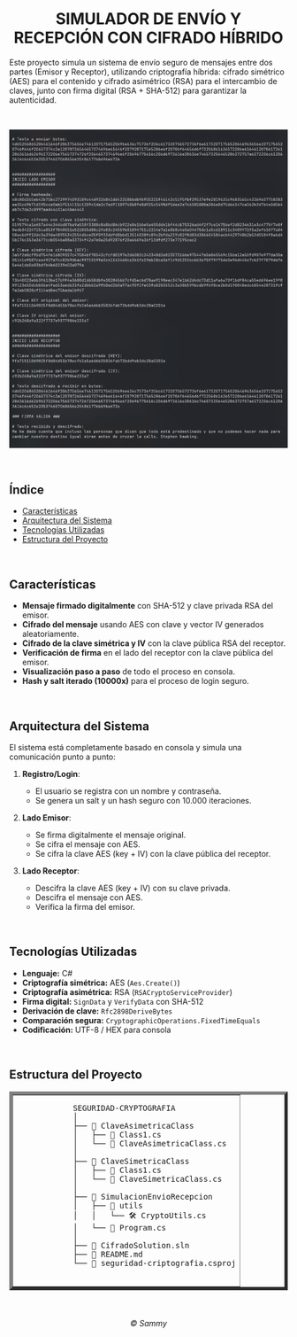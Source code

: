 <div align="center">

# SIMULADOR DE ENVÍO Y RECEPCIÓN CON CIFRADO HÍBRIDO

</div>

Este proyecto simula un sistema de envío seguro de mensajes entre dos partes (Emisor y Receptor), utilizando criptografía híbrida: cifrado simétrico (AES) para el contenido y cifrado asimétrico (RSA) para el intercambio de claves, junto con firma digital (RSA + SHA-512) para garantizar la autenticidad.

<br>

<div align="center">

![Simulación de cryptografía](resources/resultado.png)

</div>

<br>

## Índice

- [Características](#características)
- [Arquitectura del Sistema](#arquitectura-del-sistema)
- [Tecnologías Utilizadas](#tecnologías-utilizadas)
- [Estructura del Proyecto](#estructura-del-proyecto)

<br>

## Características

- **Mensaje firmado digitalmente** con SHA-512 y clave privada RSA del emisor.
- **Cifrado del mensaje** usando AES con clave y vector IV generados aleatoriamente.
- **Cifrado de la clave simétrica y IV** con la clave pública RSA del receptor.
- **Verificación de firma** en el lado del receptor con la clave pública del emisor.
- **Visualización paso a paso** de todo el proceso en consola.
- **Hash y salt iterado (10000x)** para el proceso de login seguro.

<br>

## Arquitectura del Sistema

El sistema está completamente basado en consola y simula una comunicación punto a punto:

1. **Registro/Login**:

   - El usuario se registra con un nombre y contraseña.
   - Se genera un salt y un hash seguro con 10.000 iteraciones.

2. **Lado Emisor**:

   - Se firma digitalmente el mensaje original.
   - Se cifra el mensaje con AES.
   - Se cifra la clave AES (key + IV) con la clave pública del receptor.

3. **Lado Receptor**:

   - Descifra la clave AES (key + IV) con su clave privada.
   - Descifra el mensaje con AES.
   - Verifica la firma del emisor.

<br>

## Tecnologías Utilizadas

- **Lenguaje:** C#
- **Criptografía simétrica:** AES (`Aes.Create()`)
- **Criptografía asimétrica:** RSA (`RSACryptoServiceProvider`)
- **Firma digital:** `SignData` y `VerifyData` con SHA-512
- **Derivación de clave:** `Rfc2898DeriveBytes`
- **Comparación segura:** `CryptographicOperations.FixedTimeEquals`
- **Codificación:** UTF-8 / HEX para consola

<br>

## Estructura del Proyecto

<table align="center" border="6px">
    <tr>
        <td>
            <pre>
            SEGURIDAD-CRYPTOGRAFIA
            │
            ├── 🔐 ClaveAsimetricaClass
            │   ├── 📄 Class1.cs
            │   └── 📄 ClaveAsimetricaClass.cs
            │
            ├── 🔐 ClaveSimetricaClass
            │   ├── 📄 Class1.cs
            │   └── 📄 ClaveSimetricaClass.cs
            │
            ├── 💬 SimulacionEnvioRecepcion
            │   ├── 📁 utils
            │   │   └── 🛠️ CryptoUtils.cs
            │   └── 📄 Program.cs
            │
            ├── 📄 CifradoSolution.sln
            ├── 📄 README.md
            └── 📄 seguridad-criptografia.csproj
            </pre>
        </td>
    </tr>
    </table>

<br>

<div align="center">

###### © Sammy

</div>
